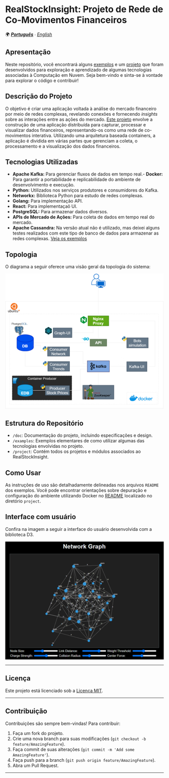 # RealStockInsight: Projeto de Rede de Co-Movimentos Financeiros

🌍 *[**Português**](README.md) ∙ [English](README_en.md)*

## Apresentação

Neste repositório, você encontrará alguns [exemplos](./examples) e um [projeto](./project) que foram desenvolvidos para exploração e aprendizado de algumas tecnologias associadas à Computação em Nuvem.  Seja bem-vindo e sinta-se à vontade para explorar o código e contribuir!

## Descrição do Projeto

O objetivo é criar uma aplicação voltada à análise do mercado financeiro por meio de redes complexas, revelando conexões e fornecendo *insights* sobre as interações entre as ações do mercado. [Este projeto](./project) envolve a construção de uma aplicação distribuída para capturar, processar e visualizar dados financeiros, representando-os como uma rede de co-movimentos interativa. Utilizando uma arquitetura baseada containers, a aplicação é dividida em várias partes que gerenciam a coleta, o processamento e a visualização dos dados financeiros.

## Tecnologias Utilizadas

- **Apache Kafka:** Para gerenciar fluxos de dados em tempo real.- **Docker:** Para garantir a portabilidade e replicabilidade do ambiente de desenvolvimento e execução.
- **Python:** Utilizados nos serviços produtores e consumidores do Kafka.
- **Networkx:** Biblioteca Python para estudo de redes complexas.
- **Golang:** Para implementação API.
- **React:** Para implementaçaõ UI.
- **PostgreSQL:** Para armazenar dados diversos.
- **APIs de Mercado de Ações:** Para coleta de dados em tempo real do mercado.
- **Apache Cassandra:** Na versão atual não é utilizado, mas deixei alguns testes realizados com este tipo de banco de dados para armazenar as redes complexas. [Veja os exemplos](./examples/Cassandra_DB)


## Topologia

O diagrama a seguir oferece uma visão geral da topologia do sistema:

![Topologia](./doc/images/RealStockInsight.png)

  
## Estrutura do Repositório

- `/doc`: Documentação do projeto, incluindo especificações e design.
- `/examples`: Exemplos elementares de como utilizar algumas das tecnologias envolvidas no projeto.
- `/project`: Contém todos os projetos e módulos associados ao RealStockInsight.

## Como Usar

As instruções de uso são detalhadamente delineadas nos arquivos `README` dos exemplos. Você pode encontrar orientações sobre depuração e configuração do ambiente utilizando Docker no [README](./project/README.md) localizado no diretório `project`.

## Interface com usuário

Confira na imagem a seguir a interface do usuário desenvolvida com a biblioteca D3.

![Interface com usuário](./doc/images/print-graph-view.png)
  

---

## Licença

Este projeto está licenciado sob a [Licença MIT](LICENSE).

---

## Contribuição

Contribuições são sempre bem-vindas! Para contribuir:

1. Faça um fork do projeto.
2. Crie uma nova branch para suas modificações (`git checkout -b feature/AmazingFeature`).
3. Faça commit de suas alterações (`git commit -m 'Add some AmazingFeature'`).
4. Faça push para a branch (`git push origin feature/AmazingFeature`).
5. Abra um Pull Request.


---

